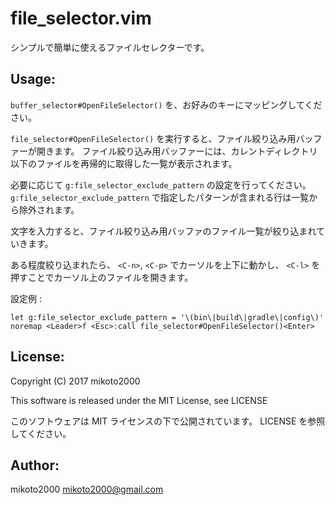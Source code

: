 file_selector.vim
=================

シンプルで簡単に使えるファイルセレクターです。

Usage:
------

`buffer_selector#OpenFileSelector()` を、お好みのキーにマッピングしてください。

`file_selector#OpenFileSelector()` を実行すると、ファイル絞り込み用バッファーが開きます。
ファイル絞り込み用バッファーには、カレントディレクトリ以下のファイルを再帰的に取得した一覧が表示されます。


必要に応じて `g:file_selector_exclude_pattern` の設定を行ってください。
`g:file_selector_exclude_pattern` で指定したパターンが含まれる行は一覧から除外されます。

文字を入力すると、ファイル絞り込み用バッファのファイル一覧が絞り込まれていきます。

ある程度絞り込まれたら、 ``<C-n>``, ``<C-p>`` でカーソルを上下に動かし、 ``<C-l>`` を押すことでカーソル上のファイルを開きます。

設定例 :

```vim
let g:file_selector_exclude_pattern = '\(bin\|build\|gradle\|config\)'
noremap <Leader>f <Esc>:call file_selector#OpenFileSelector()<Enter>
```


License:
--------

Copyright (C) 2017 mikoto2000

This software is released under the MIT License, see LICENSE

このソフトウェアは MIT ライセンスの下で公開されています。 LICENSE を参照してください。


Author:
-------

mikoto2000 <mikoto2000@gmail.com>
